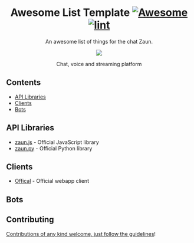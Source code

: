 <div align="center">

<!-- title -->

<!--lint ignore no-dead-urls-->

# Awesome List Template [![Awesome](https://awesome.re/badge.svg)](https://awesome.re) [![lint](https://github.com/itchatapp/awesome-itchat/actions/workflows/lint.yaml/badge.svg)](https://github.com/itchatapp/awesome-itchat/actions/workflows/lint.yaml)

<!-- subtitle -->

An awesome list of things for the chat Zaun.

<!-- image -->

<a href="" target="_blank" rel="noopener noreferrer">
  <img src="https://avatars.githubusercontent.com/u/89282165?s=200&v=4" />
</a>

<!-- description -->
Chat, voice and streaming platform
</div>

<!-- TOC -->

## Contents

- [API Libraries](#api-libraries)
- [Clients](#clients)
- [Bots](#bots)

<!-- CONTENT -->

## API Libraries

- [zaun.js](https://github.com/zaunchat/zaun.js) - Official JavaScript library
- [zaun.py](https://github.com/zaunchat/zaun.py) - Official Python library


## Clients
- [Offical](https://github.com/zaunchat/client) - Official webapp client

## Bots

<!-- END CONTENT -->


## Contributing

[Contributions of any kind welcome, just follow the guidelines](contributing.md)!
